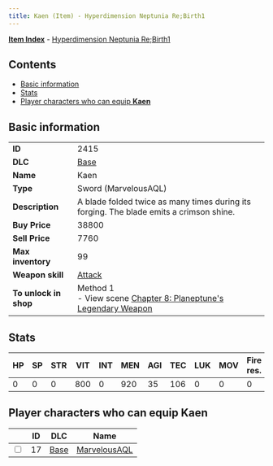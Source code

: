 ```yaml
---
title: Kaen (Item) - Hyperdimension Neptunia Re;Birth1
---
```


[**Item Index**](/neptunia/rb1/item/index.html) - [Hyperdimension Neptunia Re;Birth1](/neptunia/rb1)

## Contents

- [Basic information](#basic-information)
- [Stats](#stats)
- [Player characters who can equip **Kaen**](#player-characters-who-can-equip-kaen)

## Basic information

|   |   |
| -- | -- |
| **ID** | 2415 |
| **DLC** | [Base](/neptunia/rb1/dlc/1-base.html) |
| **Name** | Kaen |
| **Type** | Sword (MarvelousAQL) |
| **Description** | A blade folded twice as many times during its forging. The blade emits a crimson shine. |
| **Buy Price** | 38800 |
| **Sell Price** | 7760 |
| **Max inventory** | 99 |
| **Weapon skill** | [Attack](/neptunia/rb1/skill/1-2601-attack.html) |
| **To unlock in shop** | Method 1<br />- View scene [Chapter 8: Planeptune's Legendary Weapon](/neptunia/rb1/scene/1-804-chapter-8-planeptunes-legendary-weapon.html) |


## Stats

| HP | SP | STR | VIT | INT | MEN | AGI | TEC | LUK | MOV | Fire res. | Ice res. | Wind res. | Lightning res. |
| -- | -- | --- | --- | --- | --- | --- | --- | --- | --- | --------- | -------- | --------- | -------------- |
| 0 | 0 | 0 | 800 | 0 | 920 | 35 | 106 | 0 | 0 | 0 | 0 | 0 | 0 |


## Player characters who can equip **Kaen**

|    | ID | DLC | Name |
| -- | -- | --- | ---- |
| <input type="checkbox" id="rb1-player-1-17" class="trackbox" /> | 17 | [Base](/neptunia/rb1/dlc/1-base.html) | [MarvelousAQL](/neptunia/rb1/player/1-17-marvelousaql.html) |
